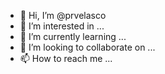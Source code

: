 - 👋 Hi, I’m @prvelasco
- 👀 I’m interested in ...
- 🌱 I’m currently learning ...
- 💞️ I’m looking to collaborate on ...
- 📫 How to reach me ...

<!---
prvelasco/prvelasco is a ✨ special ✨ repository because its `README.md` (this file) appears on your GitHub profile.
You can click the Preview link to take a look at your changes.
--->
